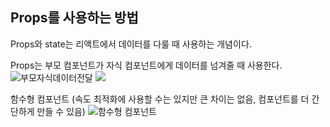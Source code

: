 ## Props를 사용하는 방법

Props와 state는 리액트에서 데이터를 다룰 때 사용하는 개념이다.

Props는 부모 컴포넌트가 자식 컴포넌트에게 데이터를 넘겨줄 때 사용한다.
![부모자식데이터전달](https://user-images.githubusercontent.com/18229419/61991842-c184dd00-b090-11e9-85d9-d58982577fbb.png)
![](https://user-images.githubusercontent.com/18229419/61991843-c2b60a00-b090-11e9-8400-fac56245fd2f.png)

함수형 컴포넌트 (속도 최적화에 사용할 수는 있지만 큰 차이는 없음, 컴포넌트를 더 간단하게 만들 수 있음)
![함수형 컴포넌트](https://user-images.githubusercontent.com/18229419/61991846-c3e73700-b090-11e9-92d9-a13e1e20acf1.png)
